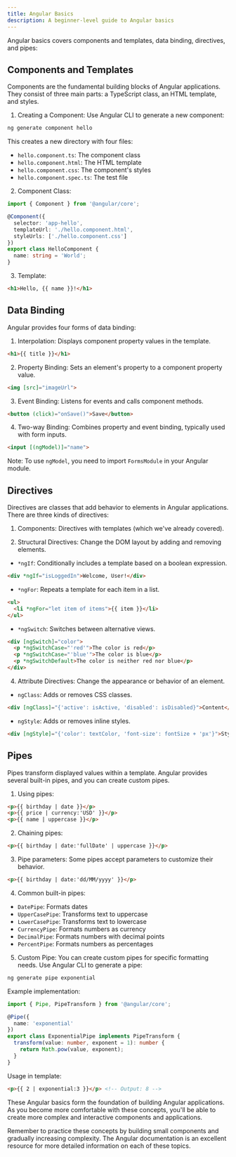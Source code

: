 ```yaml
---
title: Angular Basics
description: A beginner-level guide to Angular basics
---
```


Angular basics covers components and templates, data binding, directives, and pipes:

## Components and Templates

Components are the fundamental building blocks of Angular applications. They consist of three main parts: a TypeScript class, an HTML template, and styles.

1. Creating a Component:
Use Angular CLI to generate a new component:

```sh
ng generate component hello
```

This creates a new directory with four files:
- `hello.component.ts`: The component class
- `hello.component.html`: The HTML template
- `hello.component.css`: The component's styles
- `hello.component.spec.ts`: The test file

2. Component Class:
```typescript
import { Component } from '@angular/core';

@Component({
  selector: 'app-hello',
  templateUrl: './hello.component.html',
  styleUrls: ['./hello.component.css']
})
export class HelloComponent {
  name: string = 'World';
}
```

3. Template:
```html
<h1>Hello, {{ name }}!</h1>
```

## Data Binding

Angular provides four forms of data binding:

1. Interpolation: 
Displays component property values in the template.
```html
<h1>{{ title }}</h1>
```

2. Property Binding: 
Sets an element's property to a component property value.
```html
<img [src]="imageUrl">
```

3. Event Binding: 
Listens for events and calls component methods.
```html
<button (click)="onSave()">Save</button>
```

4. Two-way Binding: 
Combines property and event binding, typically used with form inputs.
```html
<input [(ngModel)]="name">
```
Note: To use `ngModel`, you need to import `FormsModule` in your Angular module.

## Directives

Directives are classes that add behavior to elements in Angular applications. There are three kinds of directives:

1. Components: Directives with templates (which we've already covered).

2. Structural Directives: Change the DOM layout by adding and removing elements.

- `*ngIf`: Conditionally includes a template based on a boolean expression.
```html
<div *ngIf="isLoggedIn">Welcome, User!</div>
```

- `*ngFor`: Repeats a template for each item in a list.
```html
<ul>
  <li *ngFor="let item of items">{{ item }}</li>
</ul>
```

- `*ngSwitch`: Switches between alternative views.
```html
<div [ngSwitch]="color">
  <p *ngSwitchCase="'red'">The color is red</p>
  <p *ngSwitchCase="'blue'">The color is blue</p>
  <p *ngSwitchDefault>The color is neither red nor blue</p>
</div>
```

4. Attribute Directives: Change the appearance or behavior of an element.

- `ngClass`: Adds or removes CSS classes.
```html
<div [ngClass]="{'active': isActive, 'disabled': isDisabled}">Content</div>
```

- `ngStyle`: Adds or removes inline styles.
```html
<div [ngStyle]="{'color': textColor, 'font-size': fontSize + 'px'}">Styled text</div>
```

## Pipes

Pipes transform displayed values within a template. Angular provides several built-in pipes, and you can create custom pipes.

1. Using pipes:
```html
<p>{{ birthday | date }}</p>
<p>{{ price | currency:'USD' }}</p>
<p>{{ name | uppercase }}</p>
```

2. Chaining pipes:
```html
<p>{{ birthday | date:'fullDate' | uppercase }}</p>
```

3. Pipe parameters:
Some pipes accept parameters to customize their behavior.
```html
<p>{{ birthday | date:'dd/MM/yyyy' }}</p>
```

4. Common built-in pipes:
- `DatePipe`: Formats dates
- `UpperCasePipe`: Transforms text to uppercase
- `LowerCasePipe`: Transforms text to lowercase
- `CurrencyPipe`: Formats numbers as currency
- `DecimalPipe`: Formats numbers with decimal points
- `PercentPipe`: Formats numbers as percentages

5. Custom Pipe:
You can create custom pipes for specific formatting needs. Use Angular CLI to generate a pipe:

```sh
ng generate pipe exponential
```

Example implementation:
```typescript
import { Pipe, PipeTransform } from '@angular/core';

@Pipe({
  name: 'exponential'
})
export class ExponentialPipe implements PipeTransform {
  transform(value: number, exponent = 1): number {
    return Math.pow(value, exponent);
  }
}
```

Usage in template:
```html
<p>{{ 2 | exponential:3 }}</p> <!-- Output: 8 -->
```

These Angular basics form the foundation of building Angular applications. As you become more comfortable with these concepts, you'll be able to create more complex and interactive components and applications.

Remember to practice these concepts by building small components and gradually increasing complexity. The Angular documentation is an excellent resource for more detailed information on each of these topics.